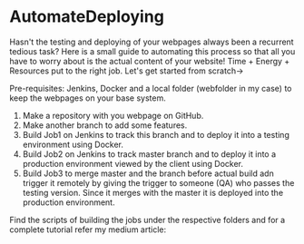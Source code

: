 # AutomateDeploying

Hasn't the testing and deploying of your webpages always been a recurrent tedious task? Here is a small guide to automating this process so that all you have to worry about is the actual content of your website! Time + Energy + Resources put to the right job. Let's get started from scratch->

Pre-requisites: Jenkins, Docker and a local folder (webfolder in my case) to keep the webpages on your base system.

1. Make a repository with you webpage on GitHub.
2. Make another branch to add some features.
3. Build Job1 on Jenkins to track this branch and to deploy it into a testing environment using Docker.
4. Build Job2 on Jenkins to track master branch and to deploy it into a production environment viewed by the client using Docker.
5. Build Job3 to merge master and the branch before actual build adn trigger it remotely by giving the trigger to someone (QA) who passes the testing version. Since it merges with the master it is deployed into the production environment.

Find the scripts of building the jobs under the respective folders and for a complete tutorial refer my medium article:

